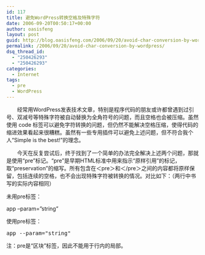 ```yaml
---
id: 117
title: 避免WordPress转换空格及特殊字符
date: 2006-09-20T00:50:17+00:00
author: oasisfeng
layout: post
guid: http://blog.oasisfeng.com/2006/09/20/avoid-char-conversion-by-wordpress/
permalink: /2006/09/20/avoid-char-conversion-by-wordpress/
dsq_thread_id:
  - "250426293"
  - "250426293"
categories:
  - Internet
tags:
  - pre
  - WordPress
---
```

　　经常用WordPress发表技术文章，特别是程序代码的朋友或许都曾遇到过引号、双减号等特殊字符被自动替换为全角符号的问题，而且空格也会被压缩。虽然使用 code 标签可以避免字符转换的问题，但仍然不能解决空格压缩，使得代码的缩进效果看起来很糟糕。虽然有一些专用插件可以避免上述问题，但不符合我个人“Simple is the best!”的理念。

　　今天在反复尝试后，终于找到了一个简单的办法完全解决上述两个问题，那就是使用“pre”标记。“pre”是早期HTML标准中用来指示“原样引用”的标记，取“preservation”的缩写。所有包含在＜pre＞和＜/pre＞之间的内容都将原样保留，包括连续的空格，也不会出现特殊字符被转换的情况。对比如下：（两行中书写的实际内容相同）

未用pre标签：

app &#8211;param=&#8221;string&#8221;

使用pre标签：

<pre>app --param="string"</pre>

注：pre是“区块”标签，因此不能用于行内的局部。